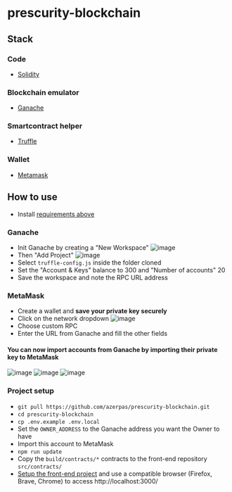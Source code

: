 # prescurity-blockchain

## Stack
### Code
- [Solidity](http://solidity.readthedocs.io)
### Blockchain emulator
- [Ganache](https://www.trufflesuite.com/ganache)
### Smartcontract helper
- [Truffle](https://www.trufflesuite.com/truffle)
### Wallet
- [Metamask](https://metamask.io/)

## How to use

- Install [requirements above](#stack)
### Ganache
- Init Ganache by creating a "New Workspace"
![image](https://user-images.githubusercontent.com/19282069/124558244-ac975380-de3a-11eb-83f8-9e1d6b51eb10.png)
- Then "Add Project"
![image](https://user-images.githubusercontent.com/19282069/124558297-bd47c980-de3a-11eb-90aa-201eb66e300c.png)
- Select `truffle-config.js` inside the folder cloned
- Set the "Account & Keys" balance to 300 and "Number of accounts" 20
- Save the workspace and note the RPC URL address
### MetaMask
- Create a wallet and **save your private key securely**
- Click on the network dropdown
![image](https://user-images.githubusercontent.com/19282069/124569046-e0c44180-de45-11eb-8810-9f22e789ddca.png)
- Choose custom RPC
- Enter the URL from Ganache and fill the other fields
#### You can now import accounts from Ganache by importing their private key to MetaMask
![image](https://user-images.githubusercontent.com/19282069/124569418-3862ad00-de46-11eb-8041-19f0ac4b4f55.png)
![image](https://user-images.githubusercontent.com/19282069/124569653-6c3dd280-de46-11eb-81c8-4a35d59c5f82.png)
![image](https://user-images.githubusercontent.com/19282069/124569667-6f38c300-de46-11eb-871d-9077255deddb.png)
### Project setup
- `git pull https://github.com/azerpas/prescurity-blockchain.git`
- `cd prescurity-blockchain`
- `cp .env.example .env.local`
- Set the `OWNER_ADDRESS` to the Ganache address you want the Owner to have
- Import this account to MetaMask
- `npm run update`
- Copy the `build/contracts/*` contracts to the front-end repository `src/contracts/`
- [Setup the front-end project](https://github.com/azerpas/prescurity-dashboard#how-to-use) and use a compatible browser (Firefox, Brave, Chrome) to access http://localhost:3000/
